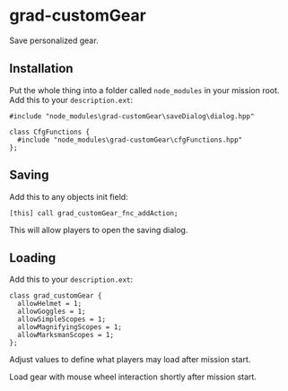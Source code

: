 # grad-customGear
Save personalized gear.

## Installation
Put the whole thing into a folder called `node_modules` in your mission root.
Add this to your `description.ext`:
```
#include "node_modules\grad-customGear\saveDialog\dialog.hpp"

class CfgFunctions {
  #include "node_modules\grad-customGear\cfgFunctions.hpp"
};
```

## Saving
Add this to any objects init field:
```
[this] call grad_customGear_fnc_addAction;
```
This will allow players to open the saving dialog.

## Loading
Add this to your `description.ext`:
```
class grad_customGear {
  allowHelmet = 1;
  allowGoggles = 1;
  allowSimpleScopes = 1;
  allowMagnifyingScopes = 1;
  allowMarksmanScopes = 1;
};
```
Adjust values to define what players may load after mission start.

Load gear with mouse wheel interaction shortly after mission start.
